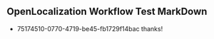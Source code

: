 ## OpenLocalization Workflow Test MarkDown
* 75174510-0770-4719-be45-fb1729f14bac thanks!

<!--HONumber=Aug16_HO3-->


